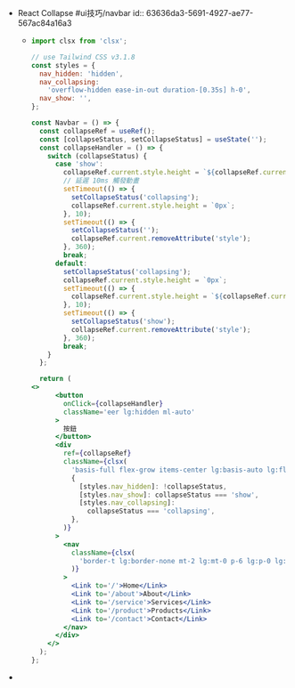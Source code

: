 - React Collapse #ui技巧/navbar
  id:: 63636da3-5691-4927-ae77-567ac84a16a3
	- ```jsx
	  import clsx from 'clsx';
	  
	  // use Tailwind CSS v3.1.8
	  const styles = {
	    nav_hidden: 'hidden',
	    nav_collapsing:
	      'overflow-hidden ease-in-out duration-[0.35s] h-0',
	    nav_show: '',
	  };
	  
	  const Navbar = () => {
	    const collapseRef = useRef();
	    const [collapseStatus, setCollapseStatus] = useState('');
	    const collapseHandler = () => {
	      switch (collapseStatus) {
	        case 'show':
	          collapseRef.current.style.height = `${collapseRef.current.scrollHeight}px`;
	          // 延遲 10ms 觸發動畫
	          setTimeout(() => {
	            setCollapseStatus('collapsing');
	            collapseRef.current.style.height = `0px`;
	          }, 10);
	          setTimeout(() => {
	            setCollapseStatus('');
	            collapseRef.current.removeAttribute('style');
	          }, 360);
	          break;
	        default:
	          setCollapseStatus('collapsing');
	          collapseRef.current.style.height = `0px`;
	          setTimeout(() => {
	            collapseRef.current.style.height = `${collapseRef.current.scrollHeight}px`;
	          }, 10);
	          setTimeout(() => {
	            setCollapseStatus('show');
	            collapseRef.current.removeAttribute('style');
	          }, 360);
	          break;
	      }
	    };
	  
	    return (
	  <>
	        <button
	          onClick={collapseHandler}
	          className='eer lg:hidden ml-auto'
	        >
	          按鈕
	        </button>
	        <div
	          ref={collapseRef}
	          className={clsx(
	            'basis-full flex-grow items-center lg:basis-auto lg:flex lg:flex-1',
	            {
	              [styles.nav_hidden]: !collapseStatus,
	              [styles.nav_show]: collapseStatus === 'show',
	              [styles.nav_collapsing]:
	                collapseStatus === 'collapsing',
	            },
	          )}
	        >
	          <nav
	            className={clsx(
	              'border-t lg:border-none mt-2 lg:mt-0 p-6 lg:p-0 lg:ml-auto lg:flex lg:items-center lg:gap-9 text-[18px] font-medium',
	            )}
	          >
	            <Link to='/'>Home</Link>
	            <Link to='/about'>About</Link>
	            <Link to='/service'>Services</Link>
	            <Link to='/product'>Products</Link>
	            <Link to='/contact'>Contact</Link>
	          </nav>
	        </div>
	      </>
	    );
	  };
	  ```
-